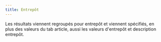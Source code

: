 ```yaml
---
title: Entrepôt
---
```


Les résultats viennent regroupés pour entrepôt et viennent spécifiés, en plus des valeurs du tab article, aussi les valeurs d'entrepôt et description entrepôt.






